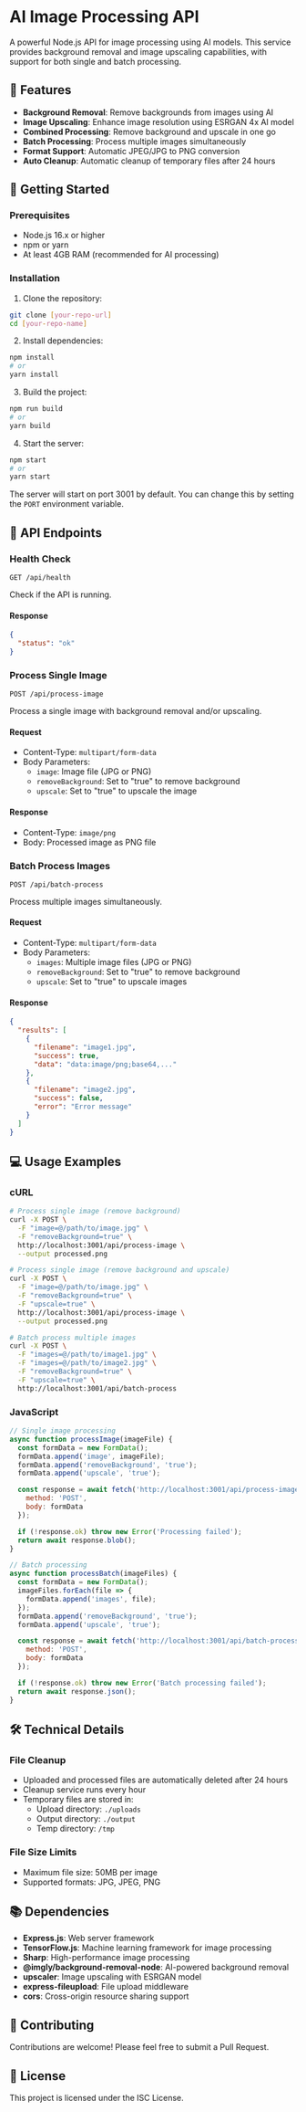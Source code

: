 # AI Image Processing API

A powerful Node.js API for image processing using AI models. This service provides background removal and image upscaling capabilities, with support for both single and batch processing.

## 🌟 Features

- **Background Removal**: Remove backgrounds from images using AI
- **Image Upscaling**: Enhance image resolution using ESRGAN 4x AI model
- **Combined Processing**: Remove background and upscale in one go
- **Batch Processing**: Process multiple images simultaneously
- **Format Support**: Automatic JPEG/JPG to PNG conversion
- **Auto Cleanup**: Automatic cleanup of temporary files after 24 hours

## 🚀 Getting Started

### Prerequisites

- Node.js 16.x or higher
- npm or yarn
- At least 4GB RAM (recommended for AI processing)

### Installation

1. Clone the repository:
```bash
git clone [your-repo-url]
cd [your-repo-name]
```

2. Install dependencies:
```bash
npm install
# or
yarn install
```

3. Build the project:
```bash
npm run build
# or
yarn build
```

4. Start the server:
```bash
npm start
# or
yarn start
```

The server will start on port 3001 by default. You can change this by setting the `PORT` environment variable.

## 📡 API Endpoints

### Health Check
```http
GET /api/health
```
Check if the API is running.

#### Response
```json
{
  "status": "ok"
}
```

### Process Single Image
```http
POST /api/process-image
```
Process a single image with background removal and/or upscaling.

#### Request
- Content-Type: `multipart/form-data`
- Body Parameters:
  - `image`: Image file (JPG or PNG)
  - `removeBackground`: Set to "true" to remove background
  - `upscale`: Set to "true" to upscale the image

#### Response
- Content-Type: `image/png`
- Body: Processed image as PNG file

### Batch Process Images
```http
POST /api/batch-process
```
Process multiple images simultaneously.

#### Request
- Content-Type: `multipart/form-data`
- Body Parameters:
  - `images`: Multiple image files (JPG or PNG)
  - `removeBackground`: Set to "true" to remove background
  - `upscale`: Set to "true" to upscale images

#### Response
```json
{
  "results": [
    {
      "filename": "image1.jpg",
      "success": true,
      "data": "data:image/png;base64,..."
    },
    {
      "filename": "image2.jpg",
      "success": false,
      "error": "Error message"
    }
  ]
}
```

## 💻 Usage Examples

### cURL

```bash
# Process single image (remove background)
curl -X POST \
  -F "image=@/path/to/image.jpg" \
  -F "removeBackground=true" \
  http://localhost:3001/api/process-image \
  --output processed.png

# Process single image (remove background and upscale)
curl -X POST \
  -F "image=@/path/to/image.jpg" \
  -F "removeBackground=true" \
  -F "upscale=true" \
  http://localhost:3001/api/process-image \
  --output processed.png

# Batch process multiple images
curl -X POST \
  -F "images=@/path/to/image1.jpg" \
  -F "images=@/path/to/image2.jpg" \
  -F "removeBackground=true" \
  -F "upscale=true" \
  http://localhost:3001/api/batch-process
```

### JavaScript

```javascript
// Single image processing
async function processImage(imageFile) {
  const formData = new FormData();
  formData.append('image', imageFile);
  formData.append('removeBackground', 'true');
  formData.append('upscale', 'true');

  const response = await fetch('http://localhost:3001/api/process-image', {
    method: 'POST',
    body: formData
  });

  if (!response.ok) throw new Error('Processing failed');
  return await response.blob();
}

// Batch processing
async function processBatch(imageFiles) {
  const formData = new FormData();
  imageFiles.forEach(file => {
    formData.append('images', file);
  });
  formData.append('removeBackground', 'true');
  formData.append('upscale', 'true');

  const response = await fetch('http://localhost:3001/api/batch-process', {
    method: 'POST',
    body: formData
  });

  if (!response.ok) throw new Error('Batch processing failed');
  return await response.json();
}
```

## 🛠 Technical Details

### File Cleanup
- Uploaded and processed files are automatically deleted after 24 hours
- Cleanup service runs every hour
- Temporary files are stored in:
  - Upload directory: `./uploads`
  - Output directory: `./output`
  - Temp directory: `/tmp`

### File Size Limits
- Maximum file size: 50MB per image
- Supported formats: JPG, JPEG, PNG

## 📚 Dependencies

- **Express.js**: Web server framework
- **TensorFlow.js**: Machine learning framework for image processing
- **Sharp**: High-performance image processing
- **@imgly/background-removal-node**: AI-powered background removal
- **upscaler**: Image upscaling with ESRGAN model
- **express-fileupload**: File upload middleware
- **cors**: Cross-origin resource sharing support

## 🤝 Contributing

Contributions are welcome! Please feel free to submit a Pull Request.

## 📄 License

This project is licensed under the ISC License. 